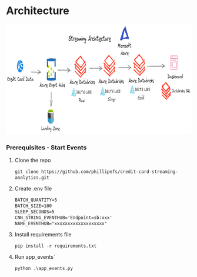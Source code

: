 # Architecture

<div aling="center">
  <img src="images/architecture_image.png" height="300" width="1600">
</div>

### Prerequisites - Start Events
1. Clone the repo
   ```
   git clone https://github.com/phillipefs/credit-card-streaming-analytics.git
   ```
2. Create .env file
   ```
   BATCH_QUANTITY=5
   BATCH_SIZE=100
   SLEEP_SECONDS=5
   CNN_STRING_EVENTHUB='Endpoint=sb:xxx'
   NAME_EVENTHUB="xxxxxxxxxxxxxxxxxxx"
   ```
3. Install requirements file
   ```
   pip install -r requirements.txt
   ```
4. Run app_events`
   ```
   python .\app_events.py
   ```
